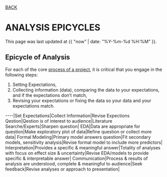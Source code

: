 [BACK](../)

# ANALYSIS EPICYCLES
This page was last updated at {{ "now" | date: "%Y-%m-%d %H:%M" }}.
<br>

## Epicycle of Analysis

For each of the core [process of a project](/project-process.md), it is critical that you engage in the following steps:

1. Setting Expectations,
2. Collecting information (data), comparing the data to your expectations, and if the expectations don’t match,
3. Revising your expectations or fixing the data so your data and your expectations match.

----|Set Expectations|Collect Information|Revise Expections
Qestion|Qestion is of interest to audience|Literature Searche/Experts|Sharpen question|
EDA|Data are appropriate for question|Make exploratory plot of data|Refine question or collect more data|
Formal Modeling|Primary model answers question|Fit secondary models, sensitivity analysis|Revise formal model to include more predictors|
Interpretation|Provides a specific & meaningful answer|Totality of analyses with focus on effect size & uncertainty|Revise EDA/models to provide specific & interpretable answer|
Communication|Process & results of analysis are understood, complete & meaningful to audience|Seek feedback|Revise analyses or approach to presentation|